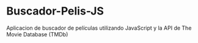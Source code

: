 # Buscador-Pelis-JS
Aplicacion de buscador de películas utilizando JavaScript y la API de The Movie Database (TMDb)
